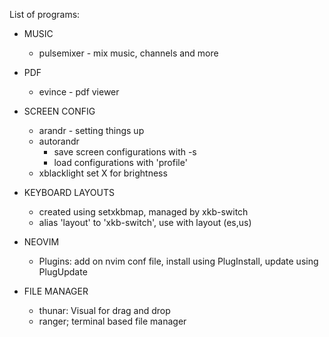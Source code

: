 List of programs:	
- MUSIC	
	- pulsemixer	- mix music, channels and more

- PDF
    - evince        - pdf viewer

- SCREEN CONFIG
	- arandr	- setting things up
	- autorandr	
		- save screen configurations with -s
		- load configurations with 'profile'
	- xblacklight set X for brightness
- KEYBOARD LAYOUTS
	- created using setxkbmap, managed by xkb-switch 
	- alias 'layout' to 'xkb-switch', use with layout (es,us)

- NEOVIM
	- Plugins: add on nvim conf file, install using PlugInstall, update using PlugUpdate

- FILE MANAGER
	- thunar: Visual for drag and drop
	- ranger; terminal based file manager
